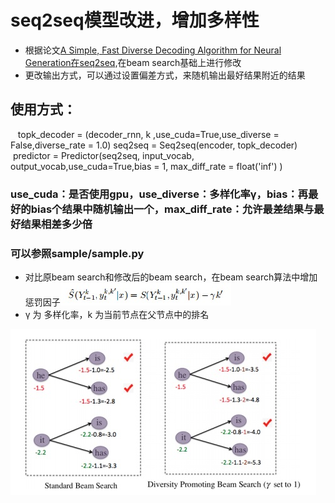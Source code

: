 # seq2seq模型改进，增加多样性
+ 根据论文[A Simple, Fast Diverse Decoding Algorithm for Neural Generation在seq2seq](https://arxiv.org/pdf/1611.08562.pdf),在beam search基础上进行修改
+ 更改输出方式，可以通过设置偏差方式，来随机输出最好结果附近的结果

## 使用方式：
    topk_decoder = (decoder_rnn, k ,use_cuda=True,use_diverse = False,diverse_rate = 1.0)
    seq2seq = Seq2seq(encoder, topk_decoder)
    predictor = Predictor(seq2seq, input_vocab, output_vocab,use_cuda=True,bias = 1, max_diff_rate = float('inf') )
### use_cuda：是否使用gpu，use_diverse：多样化率γ，bias：再最好的bias个结果中随机输出一个，max_diff_rate：允许最差结果与最好结果相差多少倍
### 可以参照sample/sample.py

+ 对比原beam search和修改后的beam search，在beam search算法中增加惩罚因子![]( https://github.com/dark1412myj/IMageBase/blob/master/seq2seq_3.jpg )
+ γ 为 多样化率，k 为当前节点在父节点中的排名

![]( https://github.com/dark1412myj/IMageBase/blob/master/seq2seq_1.jpg "对于原beam search和改进后的")
